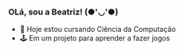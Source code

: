 ### OLá, sou a Beatriz! (●'◡'●)

- 📖 Hoje estou cursando Ciência da Computação
- 🕹️ Em um projeto para aprender a fazer jogos

